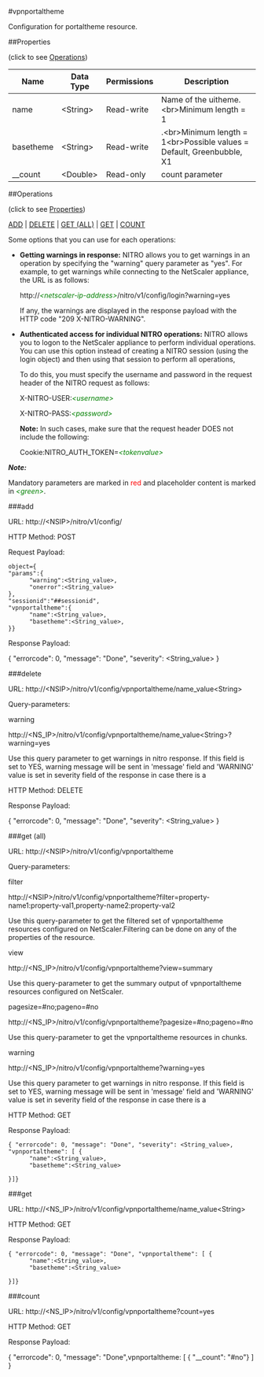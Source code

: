 #vpnportaltheme

Configuration for portaltheme resource.


##Properties 
<span>(click to see [Operations](#operations))</span>


<table><thead><tr><th>Name</th><th> Data Type</th><th> Permissions</th><th>Description</th></tr></thead><tbody><tr><td>name</td><td>&lt;String></td><td>Read-write</td><td>Name of the uitheme.&lt;br>Minimum length = 1</td><tr><tr><td>basetheme</td><td>&lt;String></td><td>Read-write</td><td>.&lt;br>Minimum length = 1&lt;br>Possible values = Default, Greenbubble, X1</td><tr><tr><td>__count</td><td>&lt;Double></td><td>Read-only</td><td>count parameter</td><tr></tbody></table>
##Operations 
<span>(click to see [Properties](#properties))</span>


[ADD](#add) | [DELETE](#delete) | [GET (ALL)](#get-(all)) | [GET](#get) | [COUNT](#count)


Some options that you can use for each operations:
<ul><li><p><b>Getting warnings in response:</b> NITRO allows you to get warnings in an operation by specifying the "warning" query parameter as "yes". For example, to get warnings while connecting to the NetScaler appliance, the URL is as follows:</p><p>http://<span style="color:green;font-style:italic;">&lt;netscaler-ip-address&gt;</span>/nitro/v1/config/login?warning=yes</p><p>If any, the warnings are displayed in the response payload with the HTTP code "209 X-NITRO-WARNING".</p></li><li><p><b>Authenticated access for individual NITRO operations:</b> NITRO allows you to logon to the NetScaler appliance to perform individual operations. You can use this option instead of creating a NITRO session (using the login object) and then using that session to perform all operations,</p><p>To do this, you must specify the username and password in the request header of the NITRO request as follows:</p><p>X-NITRO-USER:<span style="color:green;font-style:italic;">&lt;username&gt;</span></p><p>X-NITRO-PASS:<span style="color:green;font-style:italic;">&lt;password&gt;</span></p><p><b>Note:</b> In such cases, make sure that the request header DOES not include the following:</p><p>Cookie:NITRO_AUTH_TOKEN=<span style="color:green;font-style:italic;">&lt;tokenvalue&gt;</span></p></li></ul>



***Note:*** 
Mandatory parameters are marked in <span style="color:#FF0000;">red</span> and placeholder content is marked in <span style="color:green;font-style:italic">&lt;green&gt;</span>.

###add



URL: http://&lt;NSIP&gt;/nitro/v1/config/
HTTP Method: POST
Request Payload: ```object={"params":{      "warning":<String_value>,      "onerror":<String_value>},"sessionid":"##sessionid","vpnportaltheme":{      "name":<String_value>,      "basetheme":<String_value>,}}```
Response Payload: 
{ "errorcode": 0, "message": "Done", "severity": <String_value> }


###delete



URL: http://&lt;NSIP&gt;/nitro/v1/config/vpnportaltheme/name_value&lt;String&gt;
Query-parameters:
warning
http://&lt;NS_IP&gt;/nitro/v1/config/vpnportaltheme/name_value&lt;String&gt;?warning=yes
Use this query parameter to get warnings in nitro response. If this field is set to YES, warning message will be sent in 'message' field and 'WARNING' value is set in severity field of the response in case there is a



HTTP Method: DELETE
Response Payload: 
{ "errorcode": 0, "message": "Done", "severity": <String_value> }


###get (all)



URL: http://&lt;NSIP&gt;/nitro/v1/config/vpnportaltheme
Query-parameters:
filter
http://&lt;NSIP&gt;/nitro/v1/config/vpnportaltheme?filter=property-name1:property-val1,property-name2:property-val2
Use this query-parameter to get the filtered set of vpnportaltheme resources configured on NetScaler.Filtering can be done on any of the properties of the resource.


view
http://&lt;NS_IP&gt;/nitro/v1/config/vpnportaltheme?view=summary
Use this query-parameter to get the summary output of vpnportaltheme resources configured on NetScaler.


pagesize=#no;pageno=#no
http://&lt;NS_IP&gt;/nitro/v1/config/vpnportaltheme?pagesize=#no;pageno=#no
Use this query-parameter to get the vpnportaltheme resources in chunks.


warning
http://&lt;NS_IP&gt;/nitro/v1/config/vpnportaltheme?warning=yes
Use this query parameter to get warnings in nitro response. If this field is set to YES, warning message will be sent in 'message' field and 'WARNING' value is set in severity field of the response in case there is a



HTTP Method: GET
Response Payload: ```{ "errorcode": 0, "message": "Done", "severity": <String_value>, "vpnportaltheme": [ {      "name":<String_value>,      "basetheme":<String_value>}]}```



###get



URL: http://&lt;NS_IP&gt;/nitro/v1/config/vpnportaltheme/name_value&lt;String&gt;
HTTP Method: GET
Response Payload: ```{ "errorcode": 0, "message": "Done", "vpnportaltheme": [ {      "name":<String_value>,      "basetheme":<String_value>}]}```



###count



URL: http://&lt;NS_IP&gt;/nitro/v1/config/vpnportaltheme?count=yes
HTTP Method: GET
Response Payload: 
{ "errorcode": 0, "message": "Done",vpnportaltheme: [ { "__count": "#no"} ] }



